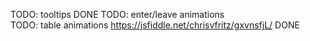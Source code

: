 TODO: tooltips                                                          DONE
TODO: enter/leave animations                                            
TODO: table animations  https://jsfiddle.net/chrisvfritz/gxvnsfjL/      DONE
